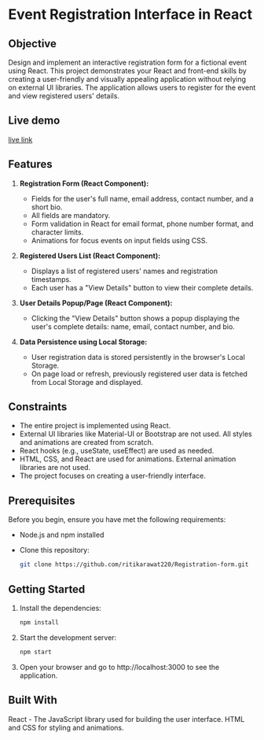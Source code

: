 
# Event Registration Interface in React

## Objective

Design and implement an interactive registration form for a fictional event using React. This project demonstrates your React and front-end skills by creating a user-friendly and visually appealing application without relying on external UI libraries. The application allows users to register for the event and view registered users' details.

## Live demo 
[live link](https://registration-form-9z4t.onrender.com/)

## Features

1. **Registration Form (React Component):**

   - Fields for the user's full name, email address, contact number, and a short bio.
   - All fields are mandatory.
   - Form validation in React for email format, phone number format, and character limits.
   - Animations for focus events on input fields using CSS.

2. **Registered Users List (React Component):**

   - Displays a list of registered users' names and registration timestamps.
   - Each user has a "View Details" button to view their complete details.

3. **User Details Popup/Page (React Component):**

   - Clicking the "View Details" button shows a popup displaying the user's complete details: name, email, contact number, and bio.

4. **Data Persistence using Local Storage:**

   - User registration data is stored persistently in the browser's Local Storage.
   - On page load or refresh, previously registered user data is fetched from Local Storage and displayed.

## Constraints

- The entire project is implemented using React.
- External UI libraries like Material-UI or Bootstrap are not used. All styles and animations are created from scratch.
- React hooks (e.g., useState, useEffect) are used as needed.
- HTML, CSS, and React are used for animations. External animation libraries are not used.
- The project focuses on creating a user-friendly interface.

## Prerequisites

Before you begin, ensure you have met the following requirements:

- Node.js and npm installed
- Clone this repository:

   ```bash
   git clone https://github.com/ritikarawat220/Registration-form.git

## Getting Started
1. Install the dependencies:
   ```bash
   npm install
   
2. Start the development server:
   ```bash
   npm start

3. Open your browser and go to http://localhost:3000 to see the application.

## Built With
React - The JavaScript library used for building the user interface.
HTML and CSS for styling and animations.
